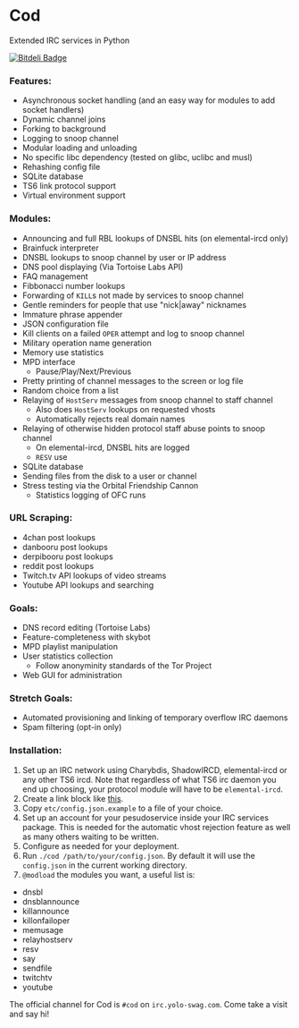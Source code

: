 Cod
===

Extended IRC services in Python

[![Bitdeli Badge](https://d2weczhvl823v0.cloudfront.net/lyska/cod/trend.png)](https://bitdeli.com/free "Bitdeli Badge")

### Features:
 - Asynchronous socket handling
   (and an easy way for modules to add socket handlers)
 - Dynamic channel joins
 - Forking to background
 - Logging to snoop channel
 - Modular loading and unloading
 - No specific libc dependency (tested on glibc, uclibc and musl)
 - Rehashing config file
 - SQLite database
 - TS6 link protocol support
 - Virtual environment support

### Modules:
 - Announcing and full RBL lookups of DNSBL hits (on elemental-ircd only)
 - Brainfuck interpreter
 - DNSBL lookups to snoop channel by user or IP address
 - DNS pool displaying (Via Tortoise Labs API)
 - FAQ management
 - Fibbonacci number lookups
 - Forwarding of `KILL`s not made by services to snoop channel
 - Gentle reminders for people that use "nick|away" nicknames
 - Immature phrase appender
 - JSON configuration file
 - Kill clients on a failed `OPER` attempt and log to snoop channel
 - Military operation name generation
 - Memory use statistics
 - MPD interface
   - Pause/Play/Next/Previous
 - Pretty printing of channel messages to the screen or log file
 - Random choice from a list
 - Relaying of `HostServ` messages from snoop channel to staff channel
   - Also does `HostServ` lookups on requested vhosts
   - Automatically rejects real domain names
 - Relaying of otherwise hidden protocol staff abuse points to snoop channel
   - On elemental-ircd, DNSBL hits are logged
   - `RESV` use
 - SQLite database
 - Sending files from the disk to a user or channel
 - Stress testing via the Orbital Friendship Cannon
   - Statistics logging of OFC runs

### URL Scraping:
 - 4chan post lookups
 - danbooru post lookups
 - derpibooru post lookups
 - reddit post lookups
 - Twitch.tv API lookups of video streams
 - Youtube API lookups and searching



### Goals:
 - DNS record editing (Tortoise Labs)
 - Feature-completeness with skybot
 - MPD playlist manipulation
 - User statistics collection
   - Follow anonyminity standards of the Tor Project
 - Web GUI for administration

### Stretch Goals:
 - Automated provisioning and linking of temporary overflow IRC daemons
 - Spam filtering (opt-in only)

### Installation:
1. Set up an IRC network using Charybdis, ShadowIRCD, elemental-ircd or any other
   TS6 ircd. Note that regardless of what TS6 irc daemon you end up choosing,
   your protocol module will have to be `elemental-ircd`.
2. Create a link block like [this](https://gist.github.com/lyska/9c8a8e1a1102cbee61c7).
3. Copy `etc/config.json.example` to a file of your choice.
4. Set up an account for your pesudoservice inside your IRC services package.
   This is needed for the automatic vhost rejection feature as well as many
   others waiting to be written.
5. Configure as needed for your deployment.
6. Run `./cod /path/to/your/config.json`. By default it will use the `config.json`
   in the current working directory.
7. `@modload` the modules you want, a useful list is:

 * dnsbl
 * dnsblannounce
 * killannounce
 * killonfailoper
 * memusage
 * relayhostserv
 * resv
 * say
 * sendfile
 * twitchtv
 * youtube

The official channel for Cod is `#cod` on `irc.yolo-swag.com`. Come take
a visit and say hi!


